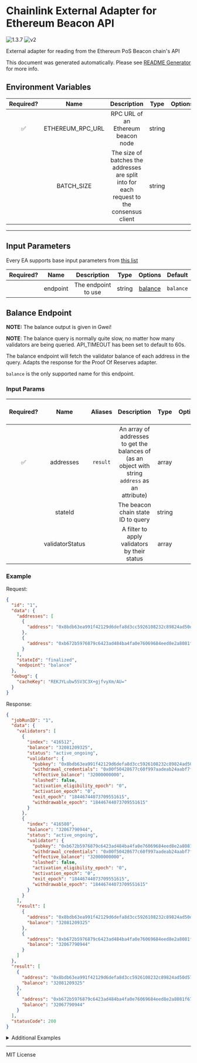 # Chainlink External Adapter for Ethereum Beacon API

![1.3.7](https://img.shields.io/github/package-json/v/smartcontractkit/external-adapters-js?filename=packages/sources/eth-beacon/package.json) ![v2](https://img.shields.io/badge/framework%20version-v2-blueviolet)

External adapter for reading from the Ethereum PoS Beacon chain's API

This document was generated automatically. Please see [README Generator](../../scripts#readme-generator) for more info.

## Environment Variables

| Required? |       Name       |                                        Description                                        |  Type  | Options | Default |
| :-------: | :--------------: | :---------------------------------------------------------------------------------------: | :----: | :-----: | :-----: |
|    ✅     | ETHEREUM_RPC_URL |                            RPC URL of an Ethereum beacon node                             | string |         |         |
|           |    BATCH_SIZE    | The size of batches the addresses are split into for each request to the consensus client | string |         |  `15`   |

---

## Input Parameters

Every EA supports base input parameters from [this list](../../core/bootstrap#base-input-parameters)

| Required? |   Name   |     Description     |  Type  |           Options            |  Default  |
| :-------: | :------: | :-----------------: | :----: | :--------------------------: | :-------: |
|           | endpoint | The endpoint to use | string | [balance](#balance-endpoint) | `balance` |

## Balance Endpoint

**NOTE:** The balance output is given in Gwei!

**NOTE**: The balance query is normally quite slow, no matter how many validators are being queried. API_TIMEOUT has been set to default to 60s.

The balance endpoint will fetch the validator balance of each address in the query. Adapts the response for the Proof Of Reserves adapter.

`balance` is the only supported name for this endpoint.

### Input Params

| Required? |      Name       | Aliases  |                                            Description                                            |  Type  | Options |   Default   | Depends On | Not Valid With |
| :-------: | :-------------: | :------: | :-----------------------------------------------------------------------------------------------: | :----: | :-----: | :---------: | :--------: | :------------: |
|    ✅     |    addresses    | `result` | An array of addresses to get the balances of (as an object with string `address` as an attribute) | array  |         |             |            |                |
|           |     stateId     |          |                                The beacon chain state ID to query                                 | string |         | `finalized` |            |                |
|           | validatorStatus |          |                           A filter to apply validators by their status                            | array  |         |             |            |                |

### Example

Request:

```json
{
  "id": "1",
  "data": {
    "addresses": [
      {
        "address": "0x8bdb63ea991f42129d6defa8d3cc5926108232c89824ad50d57f49a0310de73e81e491eae6587bd1465fa5fd8e4dee21"
      },
      {
        "address": "0xb672b5976879c6423ad484ba4fa0e76069684eed8e2a8081f6730907f3618d43828d1b399d2fd22d7961824594f73462"
      }
    ],
    "stateId": "finalized",
    "endpoint": "balance"
  },
  "debug": {
    "cacheKey": "REKJYLubw5SV3C3X+gjfvyXm/AU="
  }
}
```

Response:

```json
{
  "jobRunID": "1",
  "data": {
    "validators": [
      {
        "index": "416512",
        "balance": "32081209325",
        "status": "active_ongoing",
        "validator": {
          "pubkey": "0x8bdb63ea991f42129d6defa8d3cc5926108232c89824ad50d57f49a0310de73e81e491eae6587bd1465fa5fd8e4dee21",
          "withdrawal_credentials": "0x00f50428677c60f997aadeab24aabf7fceaef491c96a52b463ae91f95611cf71",
          "effective_balance": "32000000000",
          "slashed": false,
          "activation_eligibility_epoch": "0",
          "activation_epoch": "0",
          "exit_epoch": "18446744073709551615",
          "withdrawable_epoch": "18446744073709551615"
        }
      },
      {
        "index": "416580",
        "balance": "32067790944",
        "status": "active_ongoing",
        "validator": {
          "pubkey": "0xb672b5976879c6423ad484ba4fa0e76069684eed8e2a8081f6730907f3618d43828d1b399d2fd22d7961824594f73462",
          "withdrawal_credentials": "0x00f50428677c60f997aadeab24aabf7fceaef491c96a52b463ae91f95611cf71",
          "effective_balance": "32000000000",
          "slashed": false,
          "activation_eligibility_epoch": "0",
          "activation_epoch": "0",
          "exit_epoch": "18446744073709551615",
          "withdrawable_epoch": "18446744073709551615"
        }
      }
    ],
    "result": [
      {
        "address": "0x8bdb63ea991f42129d6defa8d3cc5926108232c89824ad50d57f49a0310de73e81e491eae6587bd1465fa5fd8e4dee21",
        "balance": "32081209325"
      },
      {
        "address": "0xb672b5976879c6423ad484ba4fa0e76069684eed8e2a8081f6730907f3618d43828d1b399d2fd22d7961824594f73462",
        "balance": "32067790944"
      }
    ]
  },
  "result": [
    {
      "address": "0x8bdb63ea991f42129d6defa8d3cc5926108232c89824ad50d57f49a0310de73e81e491eae6587bd1465fa5fd8e4dee21",
      "balance": "32081209325"
    },
    {
      "address": "0xb672b5976879c6423ad484ba4fa0e76069684eed8e2a8081f6730907f3618d43828d1b399d2fd22d7961824594f73462",
      "balance": "32067790944"
    }
  ],
  "statusCode": 200
}
```

<details>
<summary>Additional Examples</summary>

Request:

```json
{
  "id": "1",
  "data": {
    "addresses": [
      {
        "address": "0x8bdb63ea991f42129d6defa8d3cc5926108232c89824ad50d57f49a0310de73e81e491eae6587bd1465fa5fd8e4dee21"
      },
      {
        "address": "0xb672b5976879c6423ad484ba4fa0e76069684eed8e2a8081f6730907f3618d43828d1b399d2fd22d7961824594f73462"
      },
      {
        "address": "0x000000000000000000000000000000000000000000000000000000000000000000000000000000000000000000000000"
      }
    ],
    "stateId": "finalized",
    "validatorStatus": ["active"],
    "endpoint": "balance"
  },
  "debug": {
    "cacheKey": "tU43F50dDWV17PE1pOCRxnNRG0U="
  }
}
```

Response:

```json
{
  "jobRunID": "1",
  "data": {
    "validators": [
      {
        "index": "416512",
        "balance": "32081209325",
        "status": "active_ongoing",
        "validator": {
          "pubkey": "0x8bdb63ea991f42129d6defa8d3cc5926108232c89824ad50d57f49a0310de73e81e491eae6587bd1465fa5fd8e4dee21",
          "withdrawal_credentials": "0x010000000000000000000000e0c8df4270f4342132ec333f6048cb703e7a9c77",
          "effective_balance": "32000000000",
          "slashed": false,
          "activation_eligibility_epoch": "142627",
          "activation_epoch": "142641",
          "exit_epoch": "18446744073709551615",
          "withdrawable_epoch": "18446744073709551615"
        }
      },
      {
        "index": "416580",
        "balance": "32067790944",
        "status": "active_ongoing",
        "validator": {
          "pubkey": "0xb672b5976879c6423ad484ba4fa0e76069684eed8e2a8081f6730907f3618d43828d1b399d2fd22d7961824594f73462",
          "withdrawal_credentials": "0x010000000000000000000000e0c8df4270f4342132ec333f6048cb703e7a9c77",
          "effective_balance": "32000000000",
          "slashed": false,
          "activation_eligibility_epoch": "143203",
          "activation_epoch": "143209",
          "exit_epoch": "18446744073709551615",
          "withdrawable_epoch": "18446744073709551615"
        }
      }
    ],
    "result": [
      {
        "address": "0x8bdb63ea991f42129d6defa8d3cc5926108232c89824ad50d57f49a0310de73e81e491eae6587bd1465fa5fd8e4dee21",
        "balance": "32081209325"
      },
      {
        "address": "0xb672b5976879c6423ad484ba4fa0e76069684eed8e2a8081f6730907f3618d43828d1b399d2fd22d7961824594f73462",
        "balance": "32067790944"
      },
      {
        "address": "0x000000000000000000000000000000000000000000000000000000000000000000000000000000000000000000000000",
        "balance": "0"
      }
    ]
  },
  "result": [
    {
      "address": "0x8bdb63ea991f42129d6defa8d3cc5926108232c89824ad50d57f49a0310de73e81e491eae6587bd1465fa5fd8e4dee21",
      "balance": "32081209325"
    },
    {
      "address": "0xb672b5976879c6423ad484ba4fa0e76069684eed8e2a8081f6730907f3618d43828d1b399d2fd22d7961824594f73462",
      "balance": "32067790944"
    },
    {
      "address": "0x000000000000000000000000000000000000000000000000000000000000000000000000000000000000000000000000",
      "balance": "0"
    }
  ],
  "statusCode": 200
}
```

</details>

---

MIT License
